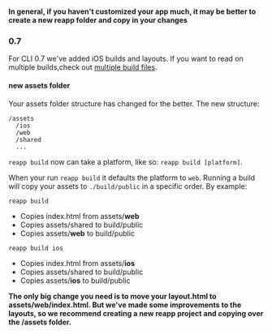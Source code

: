 #### In general, if you haven't customized your app much, it may be better to create a new reapp folder and copy in your changes



### 0.7

For CLI 0.7 we've added iOS builds and layouts. If you want to read on multiple builds,check out  [multiple build files](https://github.com/reapp/reapp#custom-builds).

#### new assets folder
Your assets folder structure has changed for the better. The new structure:

```
/assets
  /ios
  /web
  /shared
  ...
```

`reapp build` now can take a platform, like so: `reapp build [platform]`.

When your run `reapp build` it defaults the platform to `web`. Running a build will
copy your assets to `./build/public` in a specific order. By example:

`reapp build`
  - Copies index.html from assets/**web**
  - Copies assets/shared to build/public
  - Copies assets/**web** to build/public

`reapp build ios`
  - Copies index.html from assets/**ios**
  - Copies assets/shared to build/public
  - Copies assets/**ios** to build/public

**The only big change you need is to move your layout.html to assets/web/index.html. But we've
made some improvements to the layouts, so we recommend creating a new reapp project and
copying over the /assets folder.**
